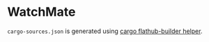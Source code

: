 # WatchMate

`cargo-sources.json` is generated using [cargo flathub-builder helper](https://github.com/flatpak/flatpak-builder-tools/tree/master/cargo).
